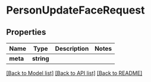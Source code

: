 # PersonUpdateFaceRequest

## Properties
Name | Type | Description | Notes
------------ | ------------- | ------------- | -------------
**meta** | **string** |  | 

[[Back to Model list]](../../README.md#documentation-for-models) [[Back to API list]](../../README.md#documentation-for-api-endpoints) [[Back to README]](../../README.md)

